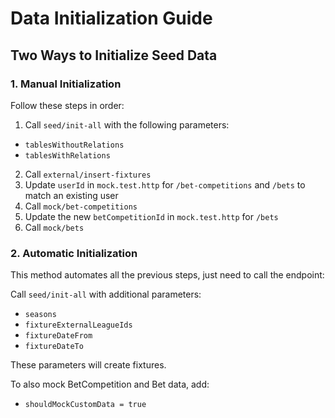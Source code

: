 # Data Initialization Guide

## Two Ways to Initialize Seed Data

### 1. Manual Initialization

Follow these steps in order:

1. Call `seed/init-all` with the following parameters:
- `tablesWithoutRelations`
- `tablesWithRelations`
2. Call `external/insert-fixtures`
3. Update `userId` in `mock.test.http` for `/bet-competitions` and `/bets` to match an existing user
4. Call `mock/bet-competitions`
5. Update the new `betCompetitionId` in `mock.test.http` for `/bets`
6. Call `mock/bets`

### 2. Automatic Initialization

This method automates all the previous steps, just need to call the endpoint:

Call `seed/init-all` with additional parameters:
- `seasons`
- `fixtureExternalLeagueIds`
- `fixtureDateFrom`
- `fixtureDateTo`

These parameters will create fixtures.

To also mock BetCompetition and Bet data, add:
- `shouldMockCustomData = true`

